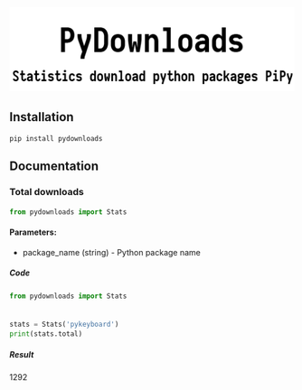 <div align="center">
<p align="center">
<img src="https://raw.githubusercontent.com/pystorage/pydownloads/master/docs/source/images/logo.png" alt="PyDownloads">
</p>
</div>

## Installation

```shell
pip install pydownloads
```

## Documentation

### Total downloads

```python
from pydownloads import Stats
```

#### Parameters:

- package_name (string) - Python package name

##### Code

```python
from pydownloads import Stats


stats = Stats('pykeyboard')
print(stats.total)
```

##### Result

1292
